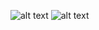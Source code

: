 ![alt text](https://github.com/ArthurUezu/flask-chat/blob/master/print_1.png?raw=true)
![alt text](https://github.com/ArthurUezu/flask-chat/blob/master/print_2.png?raw=true)
